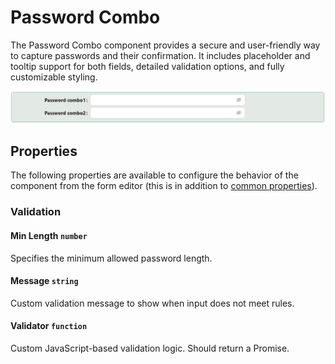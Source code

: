 # Password Combo

The Password Combo component provides a secure and user-friendly way to capture passwords and their confirmation. It includes placeholder and tooltip support for both fields, detailed validation options, and fully customizable styling.

![Image](../Advanced/images/passwordcombo1.png)

## Properties

The following properties are available to configure the behavior of the component from the form editor (this is in addition to [common properties](/docs/front-end-basics/form-components/common-component-properties)).

### Validation
#### **Min Length** `number`
Specifies the minimum allowed password length.

#### **Message** `string`
Custom validation message to show when input does not meet rules.

#### **Validator** `function`
Custom JavaScript-based validation logic. Should return a Promise.